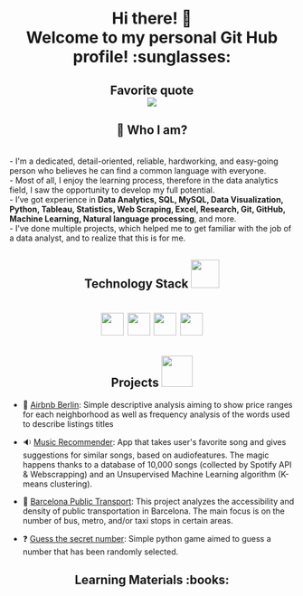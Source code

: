 <h1 align="center">Hi there! 👋 <br />Welcome to my personal Git Hub profile! :sunglasses:</h1>
<h2 align="center">Favorite quote <br /><img src="https://i.ibb.co/XDNrzqN/done-is-better-than-perfect.png" /></h2>
<h2 align="center">🌱 Who I am?</h2>
<p><br />- I'm a dedicated, detail-oriented, reliable, hardworking, and easy-going person who believes he can find a common language with everyone. <br />- Most of all, I enjoy the learning process, therefore in the data analytics field, I saw the opportunity to develop my full potential. <br />- I&rsquo;ve got experience in <strong>Data Analytics, SQL, MySQL, Data Visualization, Python, Tableau, Statistics, Web Scraping, Excel, Research, Git, GitHub, Machine Learning, Natural language processing</strong>, and more. <br />- I've done multiple projects, which helped me to get familiar with the job of a data analyst, and to realize that this is for me.</p>
<h2 align="center">Technology Stack <img src="https://media.giphy.com/media/iDaCeaKrHhUI1I8e2b/giphy.gif" width="50" /></h2>
<h1 align="center"><img src="https://img.shields.io/badge/-Python-3776AB?logo=python&amp;logoColor=white&amp;style=flat" height="40" /> <img src="https://img.shields.io/badge/-Jupyter-F37626?logo=jupyter&amp;logoColor=white&amp;style=flat" height="40" /> <img src="https://img.shields.io/badge/-MySQL-4479A1?logo=mysql&amp;logoColor=white&amp;style=flat" height="40" /> <img src="https://img.shields.io/badge/-Tableau-315F85?logo=tableau&amp;logoColor=white&amp;style=flat" height="40" /></h1>

<h2 align="center">Projects <img src="https://drsreturns.com/wp-content/uploads/drs-special-projects-icon.png" width="55" /></h2>

* :city_sunrise: [Airbnb Berlin](https://github.com/Nikolov-A/Project-Week-5-Your-Own-Project): Simple descriptive analysis aiming to show price ranges for each neighborhood as well as frequency analysis of the words used to describe listings titles

* :sound: [Music Recommender](https://github.com/Nikolov-A/Project-Week-3-Music_Recommender): App that takes user's favorite song and gives suggestions for similar songs, based on audiofeatures. The magic happens thanks to a database of 10,000 songs (collected by Spotify API & Webscrapping) and an Unsupervised Machine Learning algorithm (K-means clustering).

* :bus: [Barcelona Public Transport](https://github.com/Nikolov-A/Project-Week-2-Barcelona): This project analyzes the accessibility and density of public transportation in Barcelona. The main focus is on the number of bus, metro, and/or taxi stops in certain areas.

* :question: [Guess the secret number](https://github.com/Nikolov-A/Project-Week-1-Build-Your-Own-Game): Simple python game aimed to guess a number that has been randomly selected. 

<h2 align="center">Learning Materials :books:</h2>

